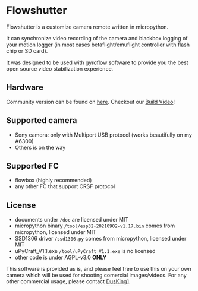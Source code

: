 # Flowshutter

Flowshutter is a customize camera remote written in micropython.

It can synchronize video recording of the camera and blackbox logging of your motion logger (in most cases betaflight/emuflight controller with flash chip or SD card).

It was designed to be used with [gyroflow](https://github.com/gyroflow/gyroflow) software to provide you the best open source video stabilization experience.

## Hardware

Community version can be found on [here](https://oshwhub.com/AirFleet/xiang-ji-kong-zhi-ban). Checkout our [Build Video](https://www.youtube.com/watch?v=ELaQPYE9ncA)!

## Supported camera

- Sony camera: only with Multiport USB protocol (works beautifully on my A6300)
- Others is on the way

## Supported FC

- flowbox (highly recommended)
- any other FC that support CRSF protocol

## License

- documents under ``/doc`` are licensed under MIT
- micropython binary  ``/tool/esp32-20210902-v1.17.bin`` comes from micropython, licensed under MIT
- SSD1306 driver ``/ssd1306.py`` comes from micropython, licensed under MIT
- uPyCraft_V1.1.exe ``/tool/uPyCraft_V1.1.exe`` is no licensed
- other code is under AGPL-v3.0 **ONLY**

This software is provided as is, and please feel free to use this on your own camera which will be used for shooting comercial images/videos. For any other commercial usage, please contact [DusKing1](1483569698@qq.com).
